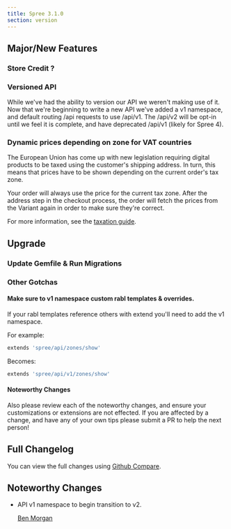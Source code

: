 ```yaml
---
title: Spree 3.1.0
section: version
---
```


## Major/New Features

### Store Credit ?

### Versioned API

While we've had the ability to version our API we weren't making use of it.
Now that we're beginning to write a new API we've added a v1 namespace,
and default routing /api requests to use /api/v1.  The /api/v2 will be opt-in
until we feel it is complete, and have deprecated /api/v1 (likely for Spree 4).

### Dynamic prices depending on zone for VAT countries

The European Union has come up with new legislation requiring digital products
to be taxed using the customer's shipping address. In turn, this means that prices
have to be shown depending on the current order's tax zone.

Your order will always use the price for the current tax zone. After the address step in
the checkout process, the order will fetch the prices from the Variant again in order to
make sure they're correct.

For more information, see the [taxation guide](https://guides.spreecommerce.com/developer/taxation.html).

## Upgrade

### Update Gemfile & Run Migrations

### Other Gotchas

#### Make sure to v1 namespace custom rabl templates & overrides.

If your rabl templates reference others with extend you'll need to add the v1 namespace.

For example:

```ruby
extends 'spree/api/zones/show'
```

Becomes:

```ruby
extends 'spree/api/v1/zones/show'
```

#### Noteworthy Changes

Also please review each of the noteworthy changes, and ensure your customizations
or extensions are not effected. If you are affected by a change, and have any
of your own tips please submit a PR to help the next person!

## Full Changelog

You can view the full changes using [Github Compare](https://github.com/spree/spree/compare/3-0-stable...3-1-stable).

## Noteworthy Changes

* API v1 namespace to begin transition to v2.

    [Ben Morgan](https://github.com/spree/spree/pull/6046)
